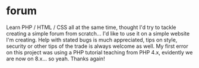 # forum

Learn PHP / HTML / CSS all at the same time, thought I'd try to tackle creating a simple forum from scratch... I'd like to use it on a simple website I'm creating.  Help with stated bugs is much appreciated, tips on style, security or other tips of the trade is always welcome as well.  My first error on this project was using a PHP tutorial teaching from PHP 4.x, evidently we are now on 8.x... so yeah.  Thanks again!

